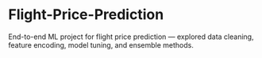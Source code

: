 # Flight-Price-Prediction
End-to-end ML project for flight price prediction — explored data cleaning, feature encoding, model tuning, and ensemble methods.
